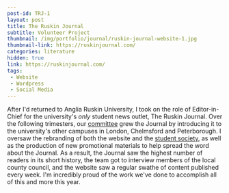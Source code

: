 ```yaml
---
post-id: TRJ-1
layout: post
title: The Ruskin Journal
subtitle: Volunteer Project
thumbnail: /img/portfolio/journal/ruskin-journal-website-1.jpg
thumbnail-link: https://ruskinjournal.com/
categories: literature
hidden: true
link: https://ruskinjournal.com/
tags:
 - Website
 - Wordpress
 - Social Media
---
```


After I'd returned to Anglia Ruskin University, I took on the role of Editor-in-Chief for the university's *only* student news outlet, The Ruskin Journal. Over the following trimesters, our [committee](https://www.angliastudent.com/socs/ruskinjournal/) grew the Journal by introducing it to the university's other campuses in London, Chelmsford and Peterborough. I oversaw the rebranding of both the website and the [student society](https://www.angliastudent.com/socs/ruskinjournal/), as well as the production of new promotional materials to help spread the word about the Journal. As a result, the Journal saw the highest number of readers in its short history, the team got to interview members of the local county council, and the website saw a regular swathe of content published every week. I'm incredibly proud of the work we've done to accomplish all of this and more this year.
